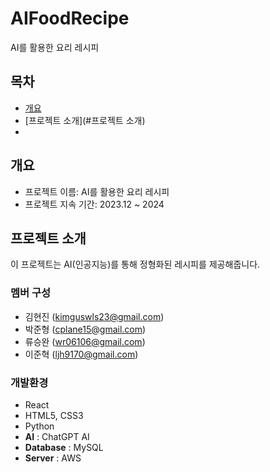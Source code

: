 # AIFoodRecipe
AI를 활용한 요리 레시피

## 목차
- [개요](#개요)
- [프로젝트 소개](#프로젝트 소개)
- 

## 개요
- 프로젝트 이름: AI를 활용한 요리 레시피
- 프로젝트 지속 기간: 2023.12 ~ 2024

## 프로젝트 소개
이 프로젝트는 AI(인공지능)를 통해 정형화된 레시피를 제공해줍니다.
<br>

### 멤버 구성
 - 김현진 (kimguswls23@gmail.com)
 - 박준형 (cplane15@gmail.com)
 - 류승완 (wr06106@gmail.com)
 - 이준혁 (ljh9170@gmail.com)

### 개발환경
 - React
 - HTML5, CSS3
 - Python
 - **AI** : ChatGPT AI
 - **Database** : MySQL
 - **Server** : AWS
